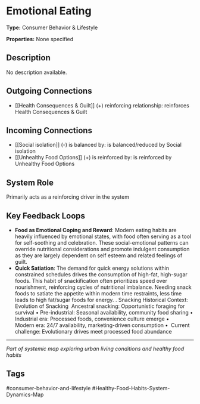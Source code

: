 # Emotional Eating

**Type:** Consumer Behavior & Lifestyle

**Properties:** None specified

## Description
No description available.

## Outgoing Connections
- [[Health Consequences & Guilt]] (+) reinforcing relationship: reinforces Health Consequences & Guilt

## Incoming Connections
- [[Social isolation]] (-) is balanced by: is balanced/reduced by Social isolation
- [[Unhealthy Food Options]] (+) is reinforced by: is reinforced by Unhealthy Food Options

## System Role
Primarily acts as a reinforcing driver in the system

## Key Feedback Loops
- **Food as Emotional Coping and Reward**: Modern eating habits are heavily influenced by emotional states, with food often serving as a tool for self-soothing and celebration. These social-emotional patterns can override nutritional considerations and promote indulgent consumption as they are largely dependent on self esteem and related feelings of guilt.
- **Quick Satiation**: The demand for quick energy solutions within constrained schedules drives the consumption of high-fat, high-sugar foods. This habit of snackification often prioritizes speed over nourishment, reinforcing cycles of nutritional imbalance. Needing snack foods to satiate the appetite within modern time restraints, less time leads to high fat/sugar foods for energy. 
.
Snacking Historical Context: Evolution of Snacking 
⁠Ancestral snacking: Opportunistic foraging for survival •⁠ 
Pre-industrial: Seasonal availability, community food sharing •⁠  
⁠Industrial era: Processed foods, convenience culture emerge •⁠  
⁠Modern era: 24/7 availability, marketing-driven consumption •⁠  ⁠
Current challenge: Evolutionary drives meet processed food abundance

---
*Part of systemic map exploring urban living conditions and healthy food habits*

## Tags
#consumer-behavior-and-lifestyle #Healthy-Food-Habits-System-Dynamics-Map
